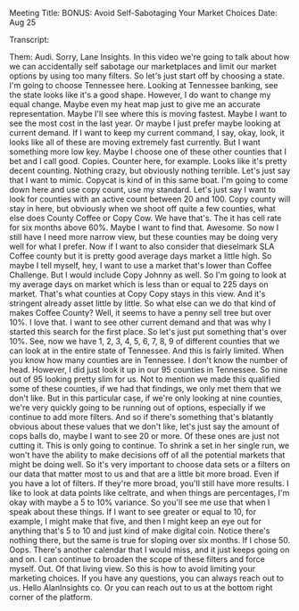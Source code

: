 Meeting Title: BONUS: Avoid Self-Sabotaging Your Market Choices
Date: Aug 25

Transcript:
 
Them: Audi. Sorry, Lane Insights. In this video we're going to talk about how we can accidentally self sabotage our marketplaces and limit our market options by using too many filters. So let's just start off by choosing a state. I'm going to choose Tennessee here. Looking at Tennessee banking, see the state looks like it's a good shape. However, I do want to change my equal change. Maybe even my heat map just to give me an accurate representation. Maybe I'll see where this is moving fastest. Maybe I want to see the most cost in the last year. Or maybe I just prefer maybe looking at current demand. If I want to keep my current command, I say, okay, look, it looks like all of these are moving extremely fast currently. But I want something more low key. Maybe I choose one of these other counties that I bet and I call good. Copies. Counter here, for example. Looks like it's pretty decent counting. Nothing crazy, but obviously nothing terrible. Let's just say that I want to mimic. Copycat is kind of in this same boat. I'm going to come down here and use copy count, use my standard. Let's just say I want to look for counties with an active count between 20 and 100. Copy county will stay in here, but obviously when we shoot off quite a few counties, what else does County Coffee or Copy Cow. We have that's. The it has cell rate for six months above 60%. Maybe I want to find that. Awesome. So now I still have I need more narrow view, but these counties may be doing very well for what I prefer. Now if I want to also consider that dieselmark SLA Coffee county but it is pretty good average days market a little high. So maybe I tell myself, hey, I want to use a market that's lower than Coffee Challenge. But I would include Copy Johnny as well. So I'm going to look at my average days on market which is less than or equal to 225 days on market. That's what counties at Copy Copy stays in this view. And it's stringent already asset little by little. So what else can we do that kind of makes Coffee County? Well, it seems to have a penny sell tree but over 10%. I love that. I want to see other current demand and that was why I started this search for the first place. So let's just put something that's over 10%. See, now we have 1, 2, 3, 4, 5, 6, 7, 8, 9 of different counties that we can look at in the entire state of Tennessee. And this is fairly limited. When you know how many counties are in Tennessee. I don't know the number of head. However, I did just look it up in our 95 counties in Tennessee. So nine out of 95 looking pretty slim for us. Not to mention we made this qualified some of these counties, if we had that findings, we only met them that we don't like. But in this particular case, if we're only looking at nine counties, we're very quickly going to be running out of options, especially if we continue to add more filters. And so if there's something that's blatantly obvious about these values that we don't like, let's just say the amount of cops balls do, maybe I want to see 20 or more. Of these ones are just not cutting it. This is only going to continue. To shrink a set in her single run, we won't have the ability to make decisions off of all the potential markets that might be doing well. So it's very important to choose data sets or a filters on our data that matter most to us and that are a little bit more broad. Even if you have a lot of filters. If they're more broad, you'll still have more results. I like to look at data points like celtrate, and when things are percentages, I'm okay with maybe a 5 to 10% variance. So you'll see me use that when I speak about these things. If I want to see greater or equal to 10, for example, I might make that five, and then I might keep an eye out for anything that's 5 to 10 and just kind of make digital coin. Notice there's nothing there, but the same is true for sloping over six months. If I chose 50. Oops. There's another calendar that I would miss, and it just keeps going on and on. I can continue to broaden the scope of these filters and force myself. Out. Of that living view. So this is how to avoid limiting your marketing choices. If you have any questions, you can always reach out to us. Hello AlanInsights co. Or you can reach out to us at the bottom right corner of the platform. 